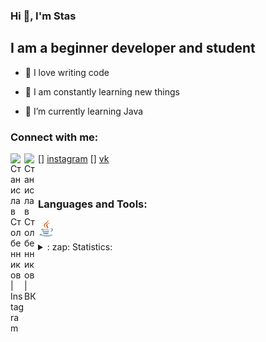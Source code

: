 ### Hi 👋, I'm Stas

## I am a beginner developer and student
- 💪 I love writing code

- 🥅 I am constantly learning new things

- 🌱 I’m currently learning Java

### Connect with me:
[<img align = "left" alt = "Станислав Столбенников | Instagram" width = "22px" src = "https://cdn.jsdelivr.net/npm/simple-icons@v3/icons/instagram.svg" />] [instagram]
[<img align = "left" alt = "Станислав Столбенников | ВК" width = "22px" src = "https://cdn.jsdelivr.net/npm/simple-icons@v3/icons/vk.svg" />] [vk]

<br />

### Languages and Tools:

<img align = "left" alt = "Java" width = "26px" src = "https://raw.githubusercontent.com/github/explore/80688e429a7d4ef2fca1e82350fe8e3517d3494d/topics/java/java.png" />

<br />
<br />


<details>
  <summary>: zap: Statistics: </summary>
   <img align = "left" alt = "Statistics GitHub codeSTACKr" src = "https://github-readme-stats.vercel.app/api/top-langs/?username=SSE-programmer&langs_count=8&layout=compact" />
    <br />
    <img align = "left" alt = "Statistics GitHub codeSTACKr" src = "https://github-readme-stats.vercel.app/api?username=SSE-programmer&show_icons=true" />
</details>

[instagram]: https://www.instagram.com/corvaxv/
[vk]: https://vk.com/vladislavkalachov
